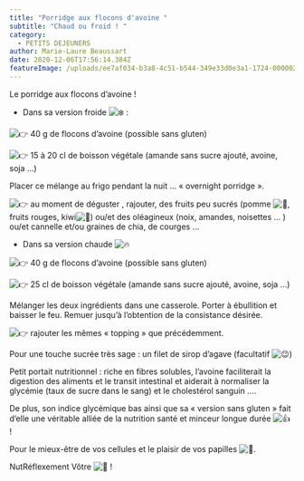 ```yaml
---
title: "Porridge aux flocons d'avoine "
subtitle: "Chaud ou froid ! "
category:
  - PETITS DEJEUNERS
author: Marie-Laure Beaussart
date: 2020-12-06T17:56:14.384Z
featureImage: /uploads/ee7af034-b3a8-4c51-b544-349e33d0e3a1-1724-00000258e88de94d.jpg
---
```



Le porridge aux flocons d’avoine !

* Dans sa version froide ![❄️](https://static.xx.fbcdn.net/images/emoji.php/v9/tb5/1.5/16/2744.png) :

![👉](https://static.xx.fbcdn.net/images/emoji.php/v9/taa/1.5/16/1f449.png) 40 g de flocons d’avoine (possible sans gluten)

![👉](https://static.xx.fbcdn.net/images/emoji.php/v9/taa/1.5/16/1f449.png) 15 à 20 cl de boisson végétale (amande sans sucre ajouté, avoine, soja ...)

Placer ce mélange au frigo pendant la nuit ... « overnight porridge ».

![👉](https://static.xx.fbcdn.net/images/emoji.php/v9/taa/1.5/16/1f449.png) au moment de déguster , rajouter, des fruits peu sucrés (pomme ![🍏](https://static.xx.fbcdn.net/images/emoji.php/v9/t16/1.5/16/1f34f.png), fruits rouges, kiwi![🥝](https://static.xx.fbcdn.net/images/emoji.php/v9/t39/1.5/16/1f95d.png)) ou/et des oléagineux (noix, amandes, noisettes ... ) ou/et cannelle et/ou graines de chia, de courges ...

* Dans sa version chaude ![🔥](https://static.xx.fbcdn.net/images/emoji.php/v9/ta9/1.5/16/1f525.png)

![👉](https://static.xx.fbcdn.net/images/emoji.php/v9/taa/1.5/16/1f449.png) 40 g de flocons d’avoine (possible sans gluten)

![👉](https://static.xx.fbcdn.net/images/emoji.php/v9/taa/1.5/16/1f449.png) 25 cl de boisson végétale (amande sans sucre ajouté, avoine, soja ...)

Mélanger les deux ingrédients dans une casserole. Porter à ébullition et baisser le feu. Remuer jusqu’à l’obtention de la consistance désirée.

![👉](https://static.xx.fbcdn.net/images/emoji.php/v9/taa/1.5/16/1f449.png) rajouter les mêmes « topping » que précédemment.

Pour une touche sucrée très sage : un filet de sirop d’agave (facultatif ![😉](https://static.xx.fbcdn.net/images/emoji.php/v9/tb0/1.5/16/1f609.png))

Petit portait nutritionnel : riche en fibres solubles, l’avoine faciliterait la digestion des aliments et le transit intestinal et aiderait à normaliser la glycémie (taux de sucre dans le sang) et le cholestérol sanguin ....

De plus, son indice glycémique bas ainsi que sa « version sans gluten » fait d’elle une véritable alliée de la nutrition santé et minceur longue durée ![👍](https://static.xx.fbcdn.net/images/emoji.php/v9/t55/1.5/16/1f44d.png) !

Pour le mieux-être de vos cellules et le plaisir de vos papilles ![🤗](https://static.xx.fbcdn.net/images/emoji.php/v9/t10/1.5/16/1f917.png).

NutRéflexement Vôtre ![🙏](https://static.xx.fbcdn.net/images/emoji.php/v9/td9/1.5/16/1f64f.png) !